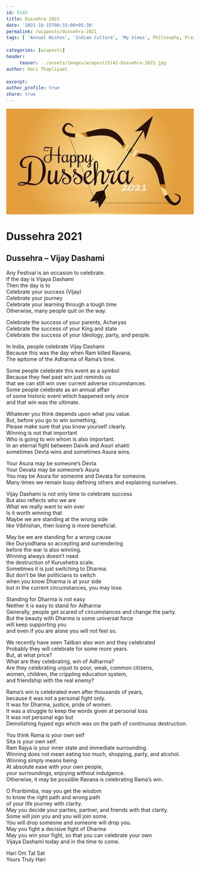 ```yaml
--- 
id: 5142 
title: Dussehra 2021
date: '2021-10-15T08:33:00+05:30'
permalink: /wiaposts/dussehra-2021
tags: [ 'Annual Wishes', 'Indian Culture', 'My Views', Philosophy, Prayers]

categories: [wiaposts] 
header:
     teaser: ../assets/images/wiapost/5142-Dussehra-2021.jpg
author: Hari Thapliyaal 

excerpt:  
author_profile: true 
share: true 
---
```


![Dussehra 2021](../assets/images/wiapost/5142-Dussehra-2021.jpg)     
   
# Dussehra 2021   
   
## Dussehra – Vijay Dashami   
   
Any Festival is an occasion to celebrate.  
If the day is Vijaya Dashami  
Then the day is to  
Celebrate your success (Vijay)  
Celebrate your journey  
Celebrate your learning through a tough time  
Otherwise, many people quit on the way.

Celebrate the success of your parents, Acharyas  
Celebrate the success of your King and state  
Celebrate the success of your Ideology, party, and people.

In India, people celebrate Vijay Dashami  
Because this was the day when Ram killed Ravana,  
The epitome of the Adharma of Rama’s time.

Some people celebrate this event as a symbol  
Because they feel past win just reminds us  
that we can still win over current adverse circumstances.  
Some people celebrate as an annual affair  
of some historic event which happened only once  
and that win was the ultimate.

Whatever you think depends upon what you value.  
But, before you go to win something,  
Please make sure that you know yourself clearly.  
Winning is not that important  
Who is going to win whom is also important.  
In an eternal fight between Daivik and Asuri shakti  
sometimes Devta wins and sometimes Asura wins.

Your Asura may be someone’s Devta  
Your Devata may be someone’s Asura  
You may be Asura for someone and Devata for someone.  
Many times we remain busy defining others and explaining ourselves.

Vijay Dashami is not only time to celebrate success  
But also reflects who we are  
What we really want to win over  
Is it worth winning that  
Maybe we are standing at the wrong side  
like Vibhishan, then losing is more beneficial.

May be we are standing for a wrong cause  
like Duryodhana so accepting and surrendering  
before the war is also winning.  
Winning always doesn’t need  
the destruction of Kurushetra scale.  
Sometimes it is just switching to Dharma.  
But don’t be like politicians to switch  
when you know Dharma is at your side  
but in the current circumstances, you may lose.

Standing for Dharma is not easy  
Neither it is easy to stand for Adharma  
Generally, people get scared of circumstances and change the party.  
But the beauty with Dharma is some universal force  
will keep supporting you  
and even if you are alone you will not feel so.

We recently have seen Taliban also won and they celebrated  
Probably they will celebrate for some more years.  
But, at what price?  
What are they celebrating, win of Adharma?  
Are they celebrating unjust to poor, weak, common citizens,  
women, children, the crippling education system,  
and friendship with the real enemy?

Rama’s win is celebrated even after thousands of years,  
because it was not a personal fight only.  
It was for Dharma, justice, pride of women.  
It was a struggle to keep the words given at personal loss  
It was not personal ego but  
Demolishing hyped ego which was on the path of continuous destruction.

You think Rama is your own self  
Sita is your own self.  
Ram Rajya is your inner state and immediate surrounding.  
Winning does not mean eating too much, shopping, party, and alcohol.  
Winning simply means being  
At absolute ease with your own people,  
your surroundings, enjoying without indulgence.  
Otherwise, it may be possible Ravana is celebrating Rama’s win.

O Praribimba, may you get the wisdom  
to know the right path and wrong path  
of your life journey with clarity.  
May you decide your parties, partner, and friends with that clarity.  
Some will join you and you will join some.  
You will drop someone and someone will drop you.  
May you fight a decisive fight of Dharma  
May you win your fight, so that you can celebrate your own  
Vijaya Dashami today and in the time to come.

Hari Om Tat Sat  
Yours Truly Hari

